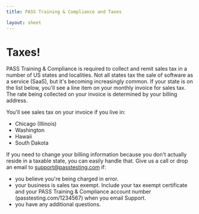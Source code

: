 ```yaml
---
title: PASS Training & Compliance and Taxes

layout: sheet
---
```


# Taxes!

PASS Training & Compliance is required to collect and remit sales tax in a number of US states and localities. Not all states tax the sale of software as a service (SaaS), but it's becoming increasingly common. If your state is on the list below, you'll see a line item on your monthly invoice for sales tax. The rate being collected on your invoice is determined by your billing address.

You'll see sales tax on your invoice if you live in:

* Chicago (Illinois)
* Washington
* Hawaii
* South Dakota

If you need to change your billing information because you don't actually reside in a taxable state, you can easily handle that. Give us a call or drop an email to [support@passtesting.com](mailto:support@passtesting.com) if:

* you believe you're being charged in error.
* your business is sales tax exempt. Include your tax exempt certificate and your PASS Training & Compliance account number (passtesting.com/<span class="highlight">1234567</span>) when you email Support.
* you have any additional questions.
